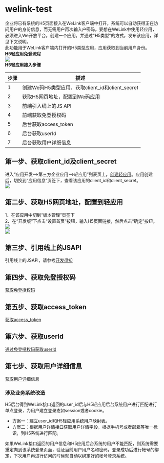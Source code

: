 # welink-test
企业将已有系统的H5页面接入在WeLink客户端中打开，系统可以自动获得正在访问用户的身份信息，而无需用户再次输入户密码。要想在WeLink中使用轻应用，必须进入We开放平台，创建一个应用，并通过"H5类型"的方式，发布该应用，详见下文说明。<br />此功能用于WeLink客户端内打开的H5类型应用，应用获取到当前用户身份。<br />**H5轻应用免登流程**<br />![](https://cdn.nlark.com/yuque/0/2022/png/23158952/1645529885867-a16e0007-2dab-4f18-b1ea-54a624c02da0.png#clientId=u3b70d4ad-8221-4&crop=0&crop=0&crop=1&crop=1&from=paste&id=uc467b9d3&margin=%5Bobject%20Object%5D&originHeight=471&originWidth=865&originalType=url&ratio=1&rotation=0&showTitle=false&status=done&style=none&taskId=uf8e8b0d4-7863-40e2-b669-1b34806bcd5&title=)<br />**H5轻应用接入步骤**

| **步骤** | **描述** |
| --- | --- |
| 1 | 创建We码H5类型应用，获取client_id和client_secret |
| 2 | 获取H5网页地址，配置到We码应用 |
| 3 | 前端引入线上的JS API |
| 4 | 前端获取免登授权码 |
| 5 | 后台获取access_token |
| 6 | 后台获取userId |
| 7 | 后台获取用户详细信息 |

## 第一步、获取client_id及client_secret
进入“应用开发—>第三方企业应用—>轻应用”列表页上，[创建轻应用](https://open.welink.huaweicloud.com/docs/#/990hh0/whokyc/cqz3qu)。应用创建后，切换到“应用信息”页签下，查看该应用的client_id和client_secret。<br />![](https://cdn.nlark.com/yuque/0/2022/png/23158952/1645529886079-829bdcb8-6377-4019-a622-536bb4fe2092.png#clientId=u3b70d4ad-8221-4&crop=0&crop=0&crop=1&crop=1&from=paste&id=u2d19dfdc&margin=%5Bobject%20Object%5D&originHeight=353&originWidth=1086&originalType=url&ratio=1&rotation=0&showTitle=false&status=done&style=none&taskId=u6e0518f0-eb8f-44a9-88b2-500bfd95b6e&title=)
## 第二步、获取H5网页地址，配置到轻应用
1、在该应用中切到“版本管理”页签下<br />2、在“开发版”下点击“设置首页”按钮，输入H5页面链接，然后点击“确定”按钮。<br />![](https://cdn.nlark.com/yuque/0/2022/png/23158952/1645529885751-479a4b38-1142-48cd-acf7-0e8d555a5d7f.png#clientId=u3b70d4ad-8221-4&crop=0&crop=0&crop=1&crop=1&from=paste&id=ua194852a&margin=%5Bobject%20Object%5D&originHeight=287&originWidth=1456&originalType=url&ratio=1&rotation=0&showTitle=false&status=done&style=none&taskId=ue5f4a19e-0742-4546-889f-fe27bf829e9&title=)  <br />![](https://cdn.nlark.com/yuque/0/2022/png/23158952/1645529885742-9dbee4ec-02a7-431e-8550-92f2b1d0c551.png#clientId=u3b70d4ad-8221-4&crop=0&crop=0&crop=1&crop=1&from=paste&id=uf58c5f02&margin=%5Bobject%20Object%5D&originHeight=271&originWidth=1468&originalType=url&ratio=1&rotation=0&showTitle=false&status=done&style=none&taskId=u8cd92d36-45a7-462e-9555-19fb35f92c0&title=)  
## 第三步、引用线上的JSAPI
引用线上的JSAPI，请参考[开发须知](https://open.welink.huaweicloud.com/docs/#/990hh0/whokyc/41ysvy)
## 第四步、获取免登授权码
[获取免登授权码](https://open.welink.huaweicloud.com/docs/#/990hh0/whokyc/48s22j)
## 第五步、获取access_token
[获取access_token](https://open.welink.huaweicloud.com/docs/#/990hh0/whokyc/q76fsn)
## 第六步、获取userId
[通过免登授权码获取userId](https://open.welink.huaweicloud.com/docs/#/990hh0/whokyc/p0n1j0)
## 第七步、获取用户详细信息
[获取用户详细信息](https://open.welink.huaweicloud.com/docs/#/990hh0/whokyc/b6yxfm)
### 涉及业务系统改造
H5后台得到WeLink接口返回的user_id后与H5轻应用后台系统用户进行匹配进行单点登录，为用户建立登录态如session或者cookie。

- 方案一：建立user_id和H5轻应用系统用户映射表。
- 方案二：根据用户详情接口获取用户详情字段，根据手机号或者邮箱等唯一标识，到H5系统进行匹配。

如果WeLink接口返回的用户信息和H5应用后台系统的用户不能匹配，则系统需要重定向到该系统登录页面，验证当前用户用户名和密码，登录成功后进行帐号的绑定，下次用户再进行访问的时候就自动以绑定好的帐号登录系统。
